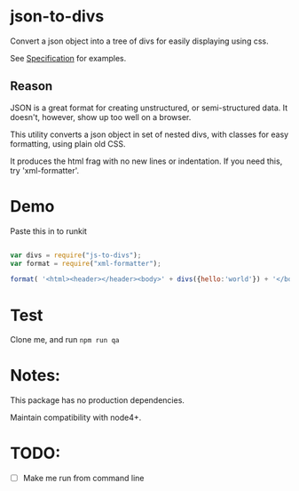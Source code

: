 # json-to-divs

Convert a json object into a tree of divs for easily displaying using css.

See [Specification](SPECIFICATION.md) for examples.

## Reason

JSON is a great format for creating unstructured, or semi-structured data. It doesn't, however, show up too well on a browser.

This utility converts a json object in set of nested divs, with classes for easy formatting, using plain old CSS.

It produces the html frag with no new lines or indentation. If you need this, try 'xml-formatter'.

# Demo

Paste this in to runkit

```js

var divs = require("js-to-divs");
var format = require("xml-formatter");

format( '<html><header></header><body>' + divs({hello:'world'}) + '</body></html>');
```

# Test

Clone me, and run ```npm run qa```

# Notes:

This package has no production dependencies.

Maintain compatibility with node4+.

# TODO:

- [ ] Make me run from command line